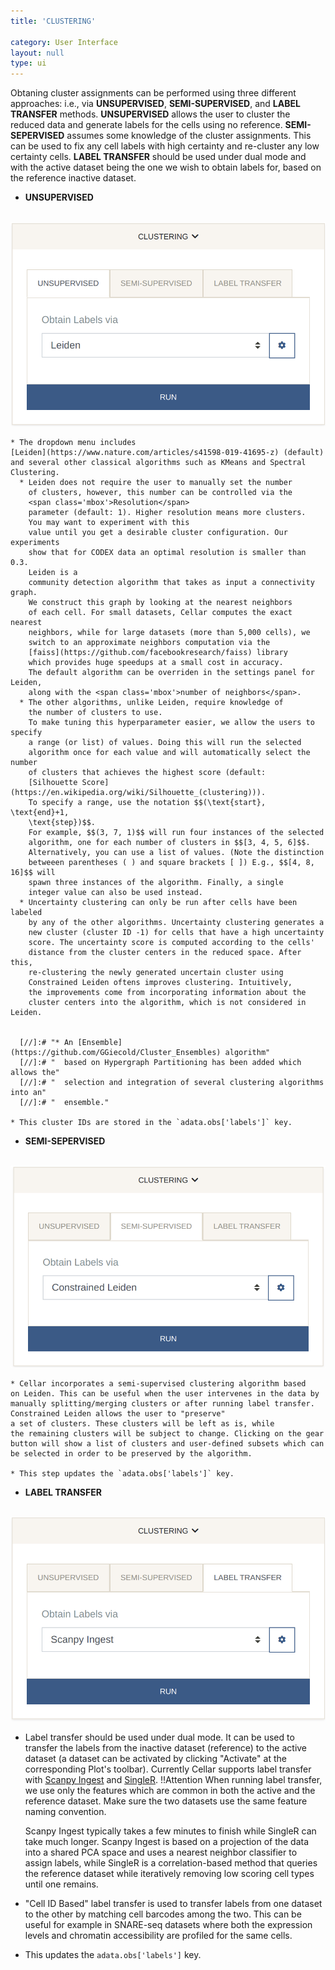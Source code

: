 ```yaml
---
title: 'CLUSTERING'

category: User Interface
layout: null
type: ui
---
```

Obtaning cluster assignments can be performed using three different approaches:
i.e., via **UNSUPERVISED**, **SEMI-SUPERVISED**, and **LABEL TRANSFER** methods.
**UNSUPERVISED** allows the user to cluster the
reduced data and generate labels for the cells using no reference.
**SEMI-SEPERVISED** assumes some knowledge of the cluster assignments.
This can be used to fix any cell labels with high
certainty and re-cluster any low certainty cells. **LABEL TRANSFER**
should be used under dual mode and with the active dataset being the one
we wish to obtain labels for, based on the reference inactive dataset.

* **UNSUPERVISED**
<br>
<img src="images/unsupervised.png" class="w400"/>
<br>

    * The dropdown menu includes
    [Leiden](https://www.nature.com/articles/s41598-019-41695-z) (default)
    and several other classical algorithms such as KMeans and Spectral
    Clustering.
      * Leiden does not require the user to manually set the number
        of clusters, however, this number can be controlled via the
        <span class='mbox'>Resolution</span>
        parameter (default: 1). Higher resolution means more clusters.
        You may want to experiment with this
        value until you get a desirable cluster configuration. Our experiments
        show that for CODEX data an optimal resolution is smaller than 0.3.
        Leiden is a
        community detection algorithm that takes as input a connectivity graph.
        We construct this graph by looking at the nearest neighbors
        of each cell. For small datasets, Cellar computes the exact nearest
        neighbors, while for large datasets (more than 5,000 cells), we
        switch to an approximate neighbors computation via the
        [faiss](https://github.com/facebookresearch/faiss) library
        which provides huge speedups at a small cost in accuracy.
        The default algorithm can be overriden in the settings panel for Leiden,
        along with the <span class='mbox'>number of neighbors</span>.
      * The other algorithms, unlike Leiden, require knowledge of
        the number of clusters to use.
        To make tuning this hyperparameter easier, we allow the users to specify
        a range (or list) of values. Doing this will run the selected
        algorithm once for each value and will automatically select the number
        of clusters that achieves the highest score (default:
        [Silhouette Score](https://en.wikipedia.org/wiki/Silhouette_(clustering))).
        To specify a range, use the notation $$(\text{start}, \text{end}+1,
        \text{step})$$.
        For example, $$(3, 7, 1)$$ will run four instances of the selected
        algorithm, one for each number of clusters in $$[3, 4, 5, 6]$$.
        Alternatively, you can use a list of values. (Note the distinction
        betweeen parentheses ( ) and square brackets [ ]) E.g., $$[4, 8, 16]$$ will
        spawn three instances of the algorithm. Finally, a single
        integer value can also be used instead.
      * Uncertainty clustering can only be run after cells have been labeled
        by any of the other algorithms. Uncertainty clustering generates a
        new cluster (cluster ID -1) for cells that have a high uncertainty
        score. The uncertainty score is computed according to the cells'
        distance from the cluster centers in the reduced space. After this,
        re-clustering the newly generated uncertain cluster using
        Constrained Leiden oftens improves clustering. Intuitively,
        the improvements come from incorporating information about the
        cluster centers into the algorithm, which is not considered in Leiden.


      [//]:# "* An [Ensemble](https://github.com/GGiecold/Cluster_Ensembles) algorithm"
      [//]:# "  based on Hypergraph Partitioning has been added which allows the"
      [//]:# "  selection and integration of several clustering algorithms into an"
      [//]:# "  ensemble."

    * This cluster IDs are stored in the `adata.obs['labels']` key.



* **SEMI-SEPERVISED**
<br>
<img src="images/semi-supervised.png" class="w400"/>
<br>

    * Cellar incorporates a semi-supervised clustering algorithm based
    on Leiden. This can be useful when the user intervenes in the data by
    manually splitting/merging clusters or after running label transfer.
    Constrained Leiden allows the user to "preserve"
    a set of clusters. These clusters will be left as is, while
    the remaining clusters will be subject to change. Clicking on the gear
    button will show a list of clusters and user-defined subsets which can
    be selected in order to be preserved by the algorithm.

    * This step updates the `adata.obs['labels']` key.

* **LABEL TRANSFER**
<br>
<img src="images/label-transfer.png" class="w400"/>
<br>

  * Label transfer should be used under dual mode. It can be used to transfer
    the labels from the inactive dataset (reference)
    to the active dataset (a dataset can be activated by clicking
    "Activate" at the corresponding Plot's toolbar).
    Currently Cellar supports label transfer with
    [Scanpy Ingest](https://scanpy-tutorials.readthedocs.io/en/latest/integrating-data-using-ingest.html)
    and [SingleR](https://bioconductor.org/packages/devel/bioc/vignettes/SingleR/inst/doc/SingleR.html).
    <span class="warn">!!<span class="tooltip">Attention</span></span>
    When running label transfer, we use only
    the features which are common in both the active and the reference dataset.
    Make sure the two datasets use the same feature naming convention.

    Scanpy Ingest typically takes a few minutes to finish while SingleR
    can take much longer. Scanpy Ingest is based on a projection of the data
    into a shared PCA space and uses a nearest neighbor classifier to
    assign labels, while SingleR is a correlation-based method that queries
    the reference dataset while iteratively removing low scoring cell
    types until one remains.

  * "Cell ID Based" label transfer is used to transfer labels from one dataset
    to the other by matching cell barcodes among the two. This can be useful
    for example in SNARE-seq datasets where both the expression levels and chromatin
    accessibility are profiled for the same cells.

  * This updates the `adata.obs['labels']` key.
